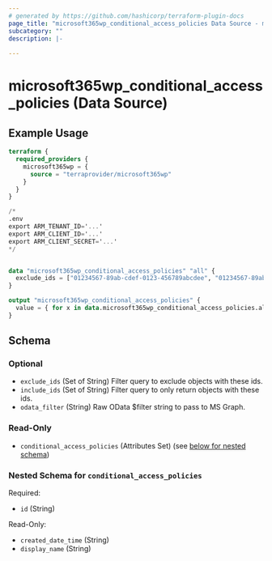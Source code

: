 ```yaml
---
# generated by https://github.com/hashicorp/terraform-plugin-docs
page_title: "microsoft365wp_conditional_access_policies Data Source - microsoft365wp"
subcategory: ""
description: |-
  
---
```


# microsoft365wp_conditional_access_policies (Data Source)



## Example Usage

```terraform
terraform {
  required_providers {
    microsoft365wp = {
      source = "terraprovider/microsoft365wp"
    }
  }
}

/*
.env
export ARM_TENANT_ID='...'
export ARM_CLIENT_ID='...'
export ARM_CLIENT_SECRET='...'
*/


data "microsoft365wp_conditional_access_policies" "all" {
  exclude_ids = ["01234567-89ab-cdef-0123-456789abcdee", "01234567-89ab-cdef-0123-456789abcdef"]
}

output "microsoft365wp_conditional_access_policies" {
  value = { for x in data.microsoft365wp_conditional_access_policies.all.conditional_access_policies : x.id => x }
}
```

<!-- schema generated by tfplugindocs -->
## Schema

### Optional

- `exclude_ids` (Set of String) Filter query to exclude objects with these ids.
- `include_ids` (Set of String) Filter query to only return objects with these ids.
- `odata_filter` (String) Raw OData $filter string to pass to MS Graph.

### Read-Only

- `conditional_access_policies` (Attributes Set) (see [below for nested schema](#nestedatt--conditional_access_policies))

<a id="nestedatt--conditional_access_policies"></a>
### Nested Schema for `conditional_access_policies`

Required:

- `id` (String)

Read-Only:

- `created_date_time` (String)
- `display_name` (String)

